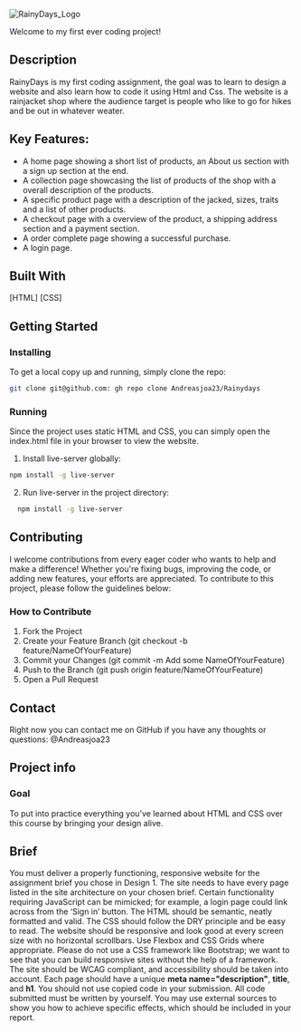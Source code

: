 ![RainyDays_Logo](https://github.com/Andreasjoa23/Rainydays/assets/147412848/473feae5-71de-410c-b7c8-f622adbe2370)

Welcome to my first ever coding project!

## Description
RainyDays is my first coding assignment, the goal was to learn to design a website and also learn how to code it using Html and Css.
The website is a rainjacket shop where the audience target is people who like to go for hikes and be out in whatever weater. 

## Key Features:
* A home page showing a short list of products, an About us section with a sign up section at the end.
* A collection page showcasing the list of products of the shop with a overall description of the products.
* A specific product page with a description of the jacked, sizes, traits and a list of other products.
* A checkout page with a overview of the product, a shipping address section and a payment section.
* A order complete page showing a successful purchase.
* A login page.

## Built With
[HTML]
[CSS]

## Getting Started
  ### Installing

  To get a local copy up and running, simply clone the repo:
  ```bash
  git clone git@github.com: gh repo clone Andreasjoa23/Rainydays
  ```
  ### Running
  Since the project uses static HTML and CSS, you can simply open the index.html file in your browser to view the website.
  1. Install live-server globally:
  ```bash
  npm install -g live-server
  ```
  2. Run live-server in the project directory:
  ```bash
    npm install -g live-server
  ```

## Contributing
  I welcome contributions from every eager coder who wants to help and make a difference! 
  Whether you're fixing bugs, improving the code, or adding new features, your efforts are appreciated. 
  To contribute to this project, please follow the guidelines below:
  ### How to Contribute
  1. Fork the Project
  2. Create your Feature Branch (git checkout -b feature/NameOfYourFeature)
  3. Commit your Changes (git commit -m Add some NameOfYourFeature)
  4. Push to the Branch (git push origin feature/NameOfYourFeature)
  5. Open a Pull Request

## Contact
Right now you can contact me on GitHub if you have any thoughts or questions: @Andreasjoa23

## Project info
  ### Goal
  To put into practice everything you’ve learned about HTML and CSS over this course by bringing your design alive.

  ## Brief
  You must deliver a properly functioning, responsive website for the assignment brief you chose in Design 1.
  The site needs to have every page listed in the site architecture on your chosen brief. Certain functionality requiring JavaScript can be mimicked; for example, a login page could link across from the ‘Sign in’ button.
  The HTML should be semantic, neatly formatted and valid.
  The CSS should follow the DRY principle and be easy to read.
  The website should be responsive and look good at every screen size with no horizontal scrollbars. Use Flexbox and CSS Grids where appropriate. Please do not use a CSS framework like Bootstrap; we want to see that you can build responsive sites without the help of a framework.
  The site should be WCAG compliant, and accessibility should be taken into account.
  Each page should have a unique **meta name="description"**, **title**, and **h1**.
  You should not use copied code in your submission. All code submitted must be written by yourself. You may use external sources to show you how to achieve specific effects, which should be included in your report.
